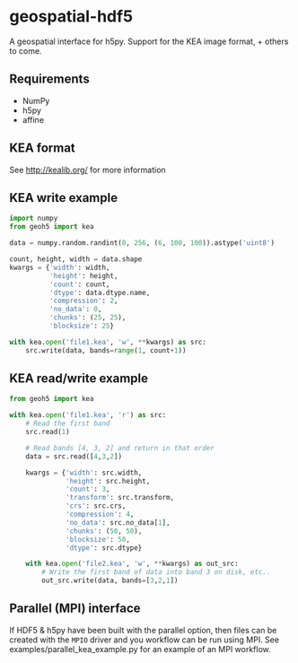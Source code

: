 # geospatial-hdf5

A geospatial interface for h5py.
Support for the KEA image format, + others to come.


Requirements
------------
* NumPy
* h5py 
* affine


KEA format
----------

See http://kealib.org/ for more information


KEA write example
------------

```python
import numpy
from geoh5 import kea

data = numpy.random.randint(0, 256, (6, 100, 100)).astype('uint8')

count, height, width = data.shape
kwargs = {'width': width,
          'height': height,
          'count': count,
          'dtype': data.dtype.name,
          'compression': 2,
          'no_data': 0,
          'chunks': (25, 25),
          'blocksize': 25}

with kea.open('file1.kea', 'w', **kwargs) as src:
    src.write(data, bands=range(1, count+1))
```


KEA read/write example
----------------------

```python
from geoh5 import kea

with kea.open('file1.kea', 'r') as src:
    # Read the first band
    src.read(1)

    # Read bands [4, 3, 2] and return in that order
    data = src.read([4,3,2])

    kwargs = {'width': src.width,
              'height': src.height,
              'count': 3,
              'transform': src.transform,
              'crs': src.crs,
              'compression': 4,
              'no_data': src.no_data[1],
              'chunks': (50, 50),
              'blocksize': 50,
              'dtype': src.dtype}

    with kea.open('file2.kea', 'w', **kwargs) as out_src:
        # Write the first band of data into band 3 on disk, etc..
        out_src.write(data, bands=[3,2,1])
```


Parallel (MPI) interface
------------------------

If HDF5 & h5py have been built with the parallel option, then files can be
created with the `MPIO` driver and you workflow can be run using MPI.
See examples/parallel_kea_example.py for an example of an MPI workflow.
